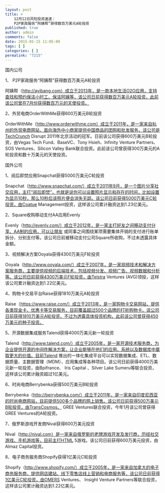 ```yaml
---
layout: post
title: >
    12月12日风险投资速递：
    P2P家政服务“阿姨帮”获得数百万美元A轮投资
published: true
author: admin
comments: false
date: 2015-05-15 11:05:09
tags: [ ]
categories: [ ]
permalink: "7215"
---
```



国内公司

1、 P2P家政服务“阿姨帮”获得数百万美元A轮投资

阿姨帮（http://ayibang.com）成立于2013年，是一款本地生活O2O应用，支持查找和预约保洁小时工、保洁阿姨等，该公司日前获得数百万美元A轮投资，此前该公司曾在7月份获得数百万元的天使投资。

2、外贸电商OrderWithMe获得600万美元B轮投资

OrderWithMe（http://www.orderwithme.com）成立于2011年，是一家来自杭州的外贸电商网站，面向海外中小商家提供中国商品的团购和批发服务，该公司是TechCrunch Disrupt 2011年北京活动的冠军。日前该公司获得600万美元B轮投资，由Vegas Tech Fund、BaseVC、Tony Hsieh、Infinity Venture Partners、SOS Ventures、Silicon Valley Bank联合投资。此前该公司曾获得300万美元的A轮投资和数十万美元的天使投资。

国外公司

1、阅后即焚应用Snapchat获得5000万美元C轮投资

Snapchat（http://www.snapchat.com/）成立于2011年9月，是一个图片分享社交应用，主打“阅后即焚”，也就是说你可以设置照片显示和存在的时间，比如设置为显示10秒，那么10秒后该照片便会消失无踪。该公司日前获得5000万美元C轮投资，由Coatue Management投资，这样该公司累计融资达到1.23亿美元。

2、Square收购移动支付AA应用Evenly

Evenly（http://evenly.com/）成立于2012年，是一家主打好友之间移动支付分享、AA制的应用，可以让朋友 或同事之间围绕某项需要集体开销的支付进行账单拆分、分别支付等。该公司日前被移动支付公司Square所收购，不过未透露具体金额。

3、视频解决方案Ooyala获得4300万美元F轮投资

Ooyala（http://www.ooyala.com/）成立于2007年，是一家视频技术和解决方案服务商，主要提供视频的后端技术，包括视频分发、视频广告、视频数据和分析等。该公司日前获得4300万美元F轮投资，由Telstra Ventures (AVG)领投，这样该公司累计融资达到1.22亿美元。

4、购物卡交易平台Raise获得1810万美元A轮投资

Raise（https://www.raise.com/）成立于2013年，是一家购物卡交易网站，提供各类现金卡、优惠卡等交易服务，目前覆盖超过500个品牌的打折购物卡。该公司日前获得1810万美元A轮投资，不过为透露具体投资机构，此前该公司曾获得450万美元的种子投资。

5、开源数据集成服务Talend获得4000万美元新一轮投资

Talend（http://www.talend.com/）成立于2005年，是一家开源技术服务商，为企业提供开源的中间件解决方案，让企业能够在他们的应用、系统以及数据库中赢取更大的价值。目前Talend 推出的一体化集成平台可以实现数据集成、ETL、数据质量、主数据管理（MDM）、应用集成等各种项目。该公司日前获得4000万美元新一轮投资，由Bpifrance、 Iris Capital 、Silver Lake Sumeru等联合投资，这样该公司累计融资超过1亿美元。

6、时尚电商Berrybenka获得500万美元B轮投资

Berrybenka（http://berrybenka.com/）成立于2011年，是一家来自印度尼西亚的时尚电商网站，目前提供500多个品牌的网上销售。该公司日前获得500万美元B轮投资，由TransCosmos、 GREE Ventures联合投资，今年1月该公司曾获得GREE Ventures的A轮投资。

7、俄罗斯游戏开发商Nival获得600万美元投资

Nival（http://nival.com）是一家来自俄罗斯的老牌游戏开发及发行商，历经社交游戏、手机游戏等，目前主打HTML 5游戏。该公司日前获得600万美元投资，由Almaz Capital投资。

8、电子商务服务商Shopify获得1亿美元C轮投资

Shopify（http://www.shopify.com/）成立于2005年，是一家来自加拿大的电子商务服务商，提供网店建站、线下零售店线上营销和电商服务等，该公司日前获得1亿美元C轮投资，由OMERS Ventures、 Insight Venture Partners等联合投资，这样该公司累计融资达到1.22亿美元。